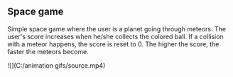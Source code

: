 
## Space game

Simple space game where the user is a planet going through meteors. The user's score increases when he/she collects the colored ball. If a collision with a meteor happens, the score is reset to 0. The higher the score, the faster the meteors become.

![](C:/animation gifs/source.mp4)
